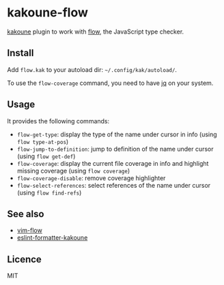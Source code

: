 # kakoune-flow

[kakoune](http://kakoune.org) plugin to work with [flow](https://flow.org/), the JavaScript type checker.

## Install

Add `flow.kak` to your autoload dir: `~/.config/kak/autoload/`.

To use the `flow-coverage` command, you need to have [jq](https://stedolan.github.io/jq/) on your system.

## Usage

It provides the following commands:

- `flow-get-type`: display the type of the name under cursor in info (using `flow type-at-pos`)
- `flow-jump-to-definition`: jump to definition of the name under cursor (using `flow get-def`)
- `flow-coverage`: display the current file coverage in info and highlight missing coverage (using `flow coverage`)
- `flow-coverage-disable`: remove coverage highlighter
- `flow-select-references`: select references of the name under cursor (using `flow find-refs`)

## See also

- [vim-flow](https://github.com/flowtype/vim-flow)
- [eslint-formatter-kakoune](https://github.com/Delapouite/eslint-formatter-kakoune)

## Licence

MIT
